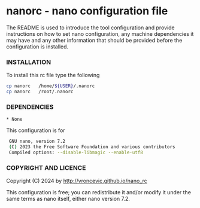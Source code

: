 # nanorc - nano configuration file

The README is used to introduce the tool configuration and provide instructions
on how to set nano configuration, any machine dependencies it may have and any
other information that should be provided before the configuration is installed.

### INSTALLATION

To install this rc file type the following

```bash
cp nanorc   /home/${USER}/.nanorc
cp nanorc   /root/.nanorc
```

### DEPENDENCIES

    * None

This configuration is for

```bash
 GNU nano, version 7.2
 (C) 2023 the Free Software Foundation and various contributors
 Compiled options: --disable-libmagic --enable-utf8
```

### COPYRIGHT AND LICENCE

Copyright (C) 2024 by http://vroncevic.github.io/nano_rc

This configuration is free; you can redistribute it and/or modify
it under the same terms as nano itself, either nano version 7.2.

